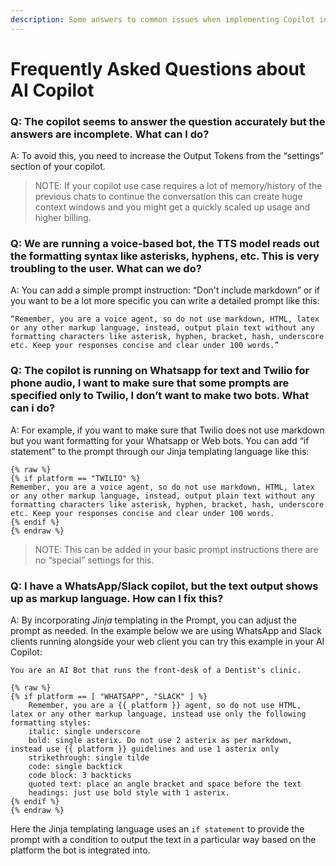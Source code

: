 ```yaml
---
description: Some answers to common issues when implementing Copilot in production
---
```


# Frequently Asked Questions about AI Copilot

### Q: The copilot seems to answer the question accurately but the answers are incomplete. What can I do?

A: To avoid this, you need to increase the Output Tokens from the “settings” section of your copilot.

> NOTE: If your copilot use case requires a lot of memory/history of the previous chats to continue the conversation this can create huge context windows and you might get a quickly scaled up usage and higher billing.

### Q: We are running a voice-based bot, the TTS model reads out the formatting syntax like asterisks, hyphens, etc. This is very troubling to the user. What can we do?

A: You can add a simple prompt instruction: “Don't include markdown” or if you want to be a lot more specific you can write a detailed prompt like this:

```
“Remember, you are a voice agent, so do not use markdown, HTML, latex or any other markup language, instead, output plain text without any formatting characters like asterisk, hyphen, bracket, hash, underscore etc. Keep your responses concise and clear under 100 words.”
```

### Q: The copilot is running on Whatsapp for text and Twilio for phone audio, I want to make sure that some prompts are specified only to Twilio, I don’t want to make two bots. What can i do?

A: For example, if you want to make sure that Twilio does not use markdown but you want formatting for your Whatsapp or Web bots. You can add “if statement” to the prompt through our Jinja templating language like this:

```django
{% raw %}
{% if platform == "TWILIO" %}
Remember, you are a voice agent, so do not use markdown, HTML, latex or any other markup language, instead, output plain text without any formatting characters like asterisk, hyphen, bracket, hash, underscore etc. Keep your responses concise and clear under 100 words.
{% endif %}
{% endraw %}
```

> NOTE: This can be added in your basic prompt instructions there are no “special” settings for this.

### Q: I have a WhatsApp/Slack copilot, but the text output shows up as markup language. How can I fix this?

A: By incorporating _Jinja_ templating in the Prompt, you can adjust the prompt as needed. In the example below we are using WhatsApp and Slack clients running alongside your web client you can try this example in your AI Copilot:

```django
You are an AI Bot that runs the front-desk of a Dentist's clinic.

{% raw %}
{% if platform == [ "WHATSAPP", "SLACK" ] %}
    Remember, you are a {{ platform }} agent, so do not use HTML, latex or any other markup language, instead use only the following formatting styles: 
    italic: single underscore
    bold: single asterix. Do not use 2 asterix as per markdown, instead use {{ platform }} guidelines and use 1 asterix only
    strikethrough: single tilde
    code: single backtick
    code block: 3 backticks
    quoted text: place an angle bracket and space before the text
    headings: just use bold style with 1 asterix.
{% endif %}
{% endraw %}
```

Here the Jinja templating language uses an `if statement` to provide the prompt with a condition to output the text in a particular way based on the platform the bot is integrated into.
